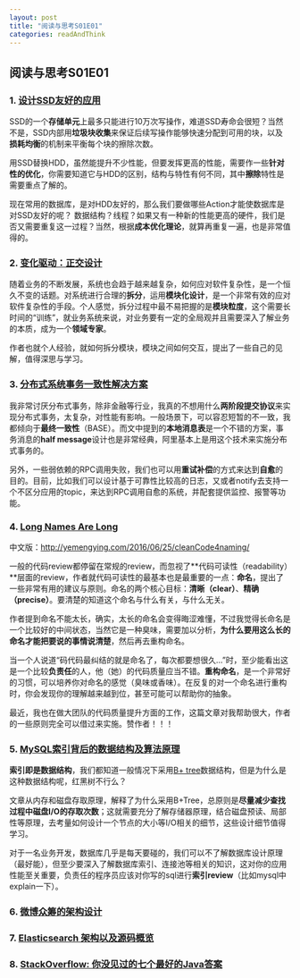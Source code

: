 ```yaml
---
layout: post
title: "阅读与思考S01E01"
categories: readAndThink
---
```




## 阅读与思考S01E01

### 1. [设计SSD友好的应用](http://www.infoq.com/cn/articles/design-ssd-friendly-application)

SSD的一个**存储单元**上最多只能进行10万次写操作，难道SSD寿命会很短？当然不是，SSD内部用**垃圾块收集**来保证后续写操作能够快速分配到可用的块，以及**损耗均衡**的机制来平衡每个块的擦除次数。

用SSD替换HDD，虽然能提升不少性能，但要发挥更高的性能，需要作一些**针对性的优化**，你需要知道它与HDD的区别，结构与特性有何不同，其中**擦除**特性是需要重点了解的。

现在常用的数据库，是对HDD友好的，那么我们要做哪些Action才能使数据库是对SSD友好的呢？ 数据结构？线程？如果又有一种新的性能更高的硬件，我们是否又需要重复这一过程？当然，根据**成本优化理论**，就算再重复一遍，也是非常值得的。

### 2. [变化驱动：正交设计](http://www.jianshu.com/p/d127b8afc8cb)

随着业务的不断发展，系统也会趋于越来越复杂，如何应对软件复杂性，是一个恒久不变的话题。对系统进行合理的**拆分**，运用**模块化设计**，是一个非常有效的应对软件复杂性的手段。个人感觉，拆分过程中最不易把握的是**模块粒度**，这个需要长时间的“训练”，就业务系统来说，对业务要有一定的全局观并且需要深入了解业务的本质，成为一个**领域专家**。

作者也就个人经验，就如何拆分模块，模块之间如何交互，提出了一些自己的见解，值得深思与学习。



### 3. [分布式系统事务一致性解决方案](http://www.infoq.com/cn/articles/solution-of-distributed-system-transaction-consistency)

我非常讨厌分布式事务，除非金融等行业，我真的不想用什么**两阶段提交协议**来实现分布式事务，太复杂，对性能有影响。一般场景下，可以容忍短暂的不一致，我都倾向于**最终一致性**（BASE）。而文中提到的**本地消息表**是一个不错的方案，事务消息的**half message**设计也是非常经典，阿里基本上是用这个技术来实施分布式事务的。

另外，一些弱依赖的RPC调用失败，我们也可以用**重试补偿**的方式来达到**自愈**的目的。目前，比如我们可以设计基于可靠性比较高的日志，又或者notify去支持一个不区分应用的topic，来达到RPC调用自愈的系统，并配套提供监控、报警等功能。



### 4. [Long Names Are Long](http://journal.stuffwithstuff.com/2016/06/16/long-names-are-long/?utm_source=wanqu.co&utm_campaign=Wanqu+Daily&utm_medium=email)

中文版：http://yemengying.com/2016/06/25/cleanCode4naming/

一般的代码review都停留在常规的review，而忽视了**代码可读性（readability）**层面的review，作者就代码可读性的最基本也是最重要的一点：**命名**，提出了一些非常有用的建议与原则。命名的两个核心目标：**清晰（clear）**、**精确（precise）**。要清楚的知道这个命名与什么有关，与什么无关。

作者提到命名不能太长，确实，太长的命名会变得晦涩难懂，不过我觉得长命名是一个比较好的中间状态，当然它是一种臭味，需要加以分析，**为什么要用这么长的命名才能把要说的事情说清楚**，然后再去重构命名。

当一个人说道“码代码最纠结的就是命名了，每次都要想很久...”时，至少能看出这是一个比较**负责任**的人，他（她）的代码质量应当不错。**重构命名**，是一个非常好的习惯，可以培养你对命名的感觉（臭味或香味）。在反复的对一个命名进行重构时，你会发现你的理解越来越到位，甚至可能可以帮助你的抽象。

最近，我也在做大团队的代码质量提升方面的工作，这篇文章对我帮助很大，作者的一些原则完全可以借过来实施。赞作者！！！



### 5. [MySQL索引背后的数据结构及算法原理](http://blog.codinglabs.org/articles/theory-of-mysql-index.html)

**索引即是数据结构**，我们都知道一般情况下采用[B+ tree](https://en.wikipedia.org/wiki/B%2B_tree)数据结构，但是为什么是这种数据结构呢，红黑树不行么？  
  
文章从内存和磁盘存取原理，解释了为什么采用B+Tree，总原则是**尽量减少查找过程中磁盘I/O的存取次数**；这就需要充分了解存储器原理，结合磁盘预读、局部性等原理，去考量如何设计一个节点的大小等I/O相关的细节，这些设计细节值得学习。  

对于一名业务开发，数据库几乎是每天要碰的，我们可以不了解数据库设计原理（最好能），但至少要深入了解数据库索引、连接池等相关的知识，这对你的应用性能至关重要，负责任的程序员应该对你写的sql进行**索引review**（比如mysql中explain一下）。


### 6. [微博众筹的架构设计](http://mp.weixin.qq.com/s?__biz=MzAwMDU1MTE1OQ==&mid=2653547384&idx=1&sn=c2a667af2077eddfa9b1a06b67c0f33c)




### 7. [Elasticsearch 架构以及源码概览](http://mp.weixin.qq.com/s?__biz=MzA4NjgwMDQ0OA==&mid=2652445487&idx=1&sn=fb99fac1db2ad8120e98f00165323b2a)

### 8. [StackOverflow: 你没见过的七个最好的Java答案](http://www.rowkey.me/blog/2016/08/03/so-java-7-answers/)
